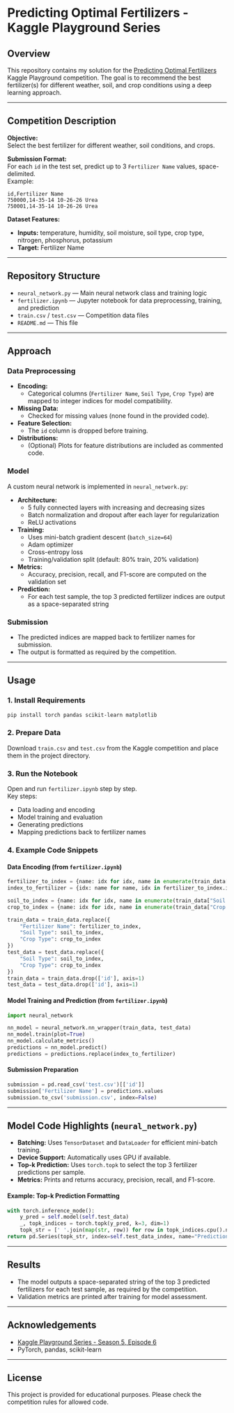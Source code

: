 # Predicting Optimal Fertilizers - Kaggle Playground Series

## Overview

This repository contains my solution for the [Predicting Optimal Fertilizers](https://www.kaggle.com/competitions/playground-series-s5e6/) Kaggle Playground competition. The goal is to recommend the best fertilizer(s) for different weather, soil, and crop conditions using a deep learning approach.

---

## Competition Description

**Objective:**  
Select the best fertilizer for different weather, soil conditions, and crops.

**Submission Format:**  
For each `id` in the test set, predict up to 3 `Fertilizer Name` values, space-delimited.  
Example:
```
id,Fertilizer Name
750000,14-35-14 10-26-26 Urea
750001,14-35-14 10-26-26 Urea
```

**Dataset Features:**
- **Inputs:** temperature, humidity, soil moisture, soil type, crop type, nitrogen, phosphorus, potassium
- **Target:** Fertilizer Name

---

## Repository Structure

- `neural_network.py` — Main neural network class and training logic
- `fertilizer.ipynb` — Jupyter notebook for data preprocessing, training, and prediction
- `train.csv` / `test.csv` — Competition data files
- `README.md` — This file

---

## Approach

### Data Preprocessing

- **Encoding:**  
  - Categorical columns (`Fertilizer Name`, `Soil Type`, `Crop Type`) are mapped to integer indices for model compatibility.
- **Missing Data:**  
  - Checked for missing values (none found in the provided code).
- **Feature Selection:**  
  - The `id` column is dropped before training.
- **Distributions:**  
  - (Optional) Plots for feature distributions are included as commented code.

### Model

A custom neural network is implemented in `neural_network.py`:
- **Architecture:**
  - 5 fully connected layers with increasing and decreasing sizes
  - Batch normalization and dropout after each layer for regularization
  - ReLU activations
- **Training:**
  - Uses mini-batch gradient descent (`batch_size=64`)
  - Adam optimizer
  - Cross-entropy loss
  - Training/validation split (default: 80% train, 20% validation)
- **Metrics:**
  - Accuracy, precision, recall, and F1-score are computed on the validation set
- **Prediction:**
  - For each test sample, the top 3 predicted fertilizer indices are output as a space-separated string

### Submission

- The predicted indices are mapped back to fertilizer names for submission.
- The output is formatted as required by the competition.

---

## Usage

### 1. Install Requirements

```bash
pip install torch pandas scikit-learn matplotlib
```

### 2. Prepare Data

Download `train.csv` and `test.csv` from the Kaggle competition and place them in the project directory.

### 3. Run the Notebook

Open and run `fertilizer.ipynb` step by step.  
Key steps:
- Data loading and encoding
- Model training and evaluation
- Generating predictions
- Mapping predictions back to fertilizer names

### 4. Example Code Snippets

#### Data Encoding (from `fertilizer.ipynb`)
```python
fertilizer_to_index = {name: idx for idx, name in enumerate(train_data["Fertilizer Name"].unique())}
index_to_fertilizer = {idx: name for name, idx in fertilizer_to_index.items()}

soil_to_index = {name: idx for idx, name in enumerate(train_data["Soil Type"].unique())}
crop_to_index = {name: idx for idx, name in enumerate(train_data["Crop Type"].unique())}

train_data = train_data.replace({
    "Fertilizer Name": fertilizer_to_index,
    "Soil Type": soil_to_index,
    "Crop Type": crop_to_index
})
test_data = test_data.replace({
    "Soil Type": soil_to_index,
    "Crop Type": crop_to_index
})
train_data = train_data.drop(['id'], axis=1)
test_data = test_data.drop(['id'], axis=1)
```

#### Model Training and Prediction (from `fertilizer.ipynb`)
```python
import neural_network

nn_model = neural_network.nn_wrapper(train_data, test_data)
nn_model.train(plot=True)
nn_model.calculate_metrics()
predictions = nn_model.predict()
predictions = predictions.replace(index_to_fertilizer)
```

#### Submission Preparation
```python
submission = pd.read_csv('test.csv')[['id']]
submission['Fertilizer Name'] = predictions.values
submission.to_csv('submission.csv', index=False)
```

---

## Model Code Highlights (`neural_network.py`)

- **Batching:** Uses `TensorDataset` and `DataLoader` for efficient mini-batch training.
- **Device Support:** Automatically uses GPU if available.
- **Top-k Prediction:** Uses `torch.topk` to select the top 3 fertilizer predictions per sample.
- **Metrics:** Prints and returns accuracy, precision, recall, and F1-score.

#### Example: Top-k Prediction Formatting
```python
with torch.inference_mode():
    y_pred = self.model(self.test_data)
    _, topk_indices = torch.topk(y_pred, k=3, dim=1)
    topk_str = [' '.join(map(str, row)) for row in topk_indices.cpu().numpy()]
return pd.Series(topk_str, index=self.test_data_index, name="Prediction")
```

---

## Results

- The model outputs a space-separated string of the top 3 predicted fertilizers for each test sample, as required by the competition.
- Validation metrics are printed after training for model assessment.

---

## Acknowledgements

- [Kaggle Playground Series - Season 5, Episode 6](https://www.kaggle.com/competitions/playground-series-s5e6/)
- PyTorch, pandas, scikit-learn

---

## License

This project is provided for educational purposes. Please check the competition rules for allowed code.